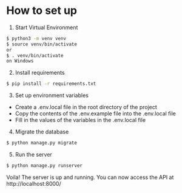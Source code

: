 # How to set up

1. Start Virtual Environment
```bash
$ python3 -m venv venv
$ source venv/bin/activate
or
$ . venv/bin/activate 
on Windows
```


2. Install requirements
```bash
$ pip install -r requirements.txt
```

3. Set up environment variables

- Create a .env.local file in the root directory of the project
- Copy the contents of the .env.example file into the .env.local file
- Fill in the values of the variables in the .env.local file

4. Migrate the database
```bash
$ python manage.py migrate
```

5. Run the server
```bash
$ python manage.py runserver
```

Voila! The server is up and running. You can now access the API at http://localhost:8000/